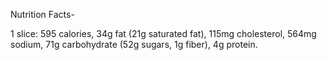 Nutrition Facts- 

1 slice: 595 calories, 34g fat (21g saturated fat), 115mg cholesterol, 564mg sodium, 71g carbohydrate (52g sugars, 1g fiber), 4g protein.